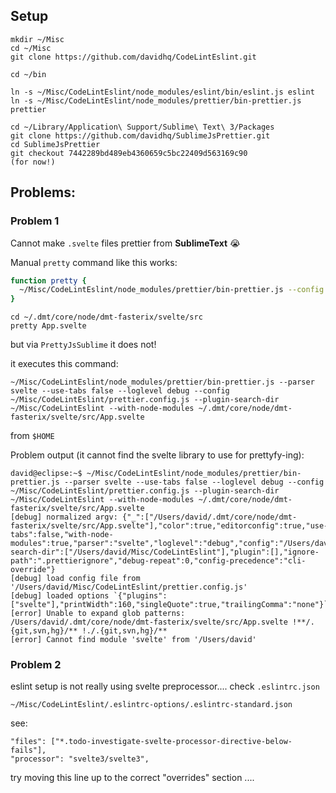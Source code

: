 ## Setup

```
mkdir ~/Misc
cd ~/Misc
git clone https://github.com/davidhq/CodeLintEslint.git
```

```
cd ~/bin

ln -s ~/Misc/CodeLintEslint/node_modules/eslint/bin/eslint.js eslint
ln -s ~/Misc/CodeLintEslint/node_modules/prettier/bin-prettier.js prettier
```

```
cd ~/Library/Application\ Support/Sublime\ Text\ 3/Packages
git clone https://github.com/davidhq/SublimeJsPrettier.git
cd SublimeJsPrettier
git checkout 7442289bd489eb4360659c5bc22409d563169c90
(for now!)
```

## Problems:

### Problem 1

Cannot make `.svelte` files prettier from **SublimeText** 😭

Manual `pretty` command like this works:

```bash
function pretty {
  ~/Misc/CodeLintEslint/node_modules/prettier/bin-prettier.js --config ~/Misc/CodeLintEslint/prettier.config.js --plugin-search-dir ~/Misc/CodeLintEslint "$@"
}
```

```
cd ~/.dmt/core/node/dmt-fasterix/svelte/src
pretty App.svelte
```

but via `PrettyJsSublime` it does not!

it executes this command:

```
~/Misc/CodeLintEslint/node_modules/prettier/bin-prettier.js --parser svelte --use-tabs false --loglevel debug --config ~/Misc/CodeLintEslint/prettier.config.js --plugin-search-dir ~/Misc/CodeLintEslint --with-node-modules ~/.dmt/core/node/dmt-fasterix/svelte/src/App.svelte
```

from `$HOME`

Problem output (it cannot find the svelte library to use for prettyfy-ing):

```
david@eclipse:~$ ~/Misc/CodeLintEslint/node_modules/prettier/bin-prettier.js --parser svelte --use-tabs false --loglevel debug --config ~/Misc/CodeLintEslint/prettier.config.js --plugin-search-dir ~/Misc/CodeLintEslint --with-node-modules ~/.dmt/core/node/dmt-fasterix/svelte/src/App.svelte
[debug] normalized argv: {"_":["/Users/david/.dmt/core/node/dmt-fasterix/svelte/src/App.svelte"],"color":true,"editorconfig":true,"use-tabs":false,"with-node-modules":true,"parser":"svelte","loglevel":"debug","config":"/Users/david/Misc/CodeLintEslint/prettier.config.js","plugin-search-dir":["/Users/david/Misc/CodeLintEslint"],"plugin":[],"ignore-path":".prettierignore","debug-repeat":0,"config-precedence":"cli-override"}
[debug] load config file from '/Users/david/Misc/CodeLintEslint/prettier.config.js'
[debug] loaded options `{"plugins":["svelte"],"printWidth":160,"singleQuote":true,"trailingComma":"none"}`
[error] Unable to expand glob patterns: /Users/david/.dmt/core/node/dmt-fasterix/svelte/src/App.svelte !**/.{git,svn,hg}/** !./.{git,svn,hg}/**
[error] Cannot find module 'svelte' from '/Users/david'
```

### Problem 2

eslint setup is not really using svelte preprocessor.... check `.eslintrc.json`

```
~/Misc/CodeLintEslint/.eslintrc-options/.eslintrc-standard.json
```

see:

```
"files": ["*.todo-investigate-svelte-processor-directive-below-fails"],
"processor": "svelte3/svelte3",
```

try moving this line up to the correct "overrides" section ....
